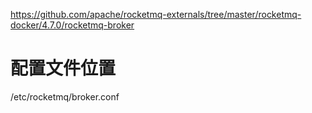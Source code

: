 https://github.com/apache/rocketmq-externals/tree/master/rocketmq-docker/4.7.0/rocketmq-broker



# 配置文件位置

/etc/rocketmq/broker.conf
